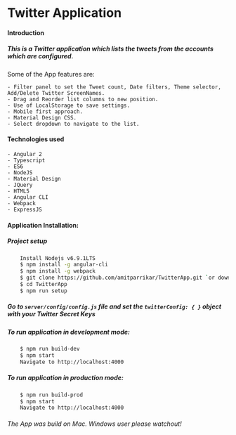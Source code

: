 # Twitter Application

#### Introduction
##### This is a Twitter application which lists the tweets from the accounts which are configured.
Some of the App features are:

    - Filter panel to set the Tweet count, Date filters, Theme selector, Add/Delete Twitter ScreenNames.
    - Drag and Reorder list columns to new position.
    - Use of LocalStorage to save settings.
    - Mobile first approach.
    - Material Design CSS.
    - Select dropdown to navigate to the list.


#### Technologies used
    - Angular 2
    - Typescript
    - ES6
    - NodeJS
    - Material Design
    - JQuery
    - HTML5
    - Angular CLI
    - Webpack
    - ExpressJS

#### Application Installation:
##### Project setup
```sh
    Install Nodejs v6.9.1LTS
    $ npm install -g angular-cli
    $ npm install -g webpack
    $ git clone https://github.com/amitparrikar/TwitterApp.git `or download zip https://github.com/amitparrikar/TwitterApp/archive/master.zip`
    $ cd TwitterApp
    $ npm run setup
```
##### Go to `server/config/config.js` file and set the `twitterConfig: { }` object with your Twitter Secret Keys

##### To run application in development mode:
```sh
    $ npm run build-dev
    $ npm start
    Navigate to http://localhost:4000
```
##### To run application in production mode:
```sh
    $ npm run build-prod
    $ npm start
    Navigate to http://localhost:4000
```


###### The App was build on Mac. Windows user please watchout!
